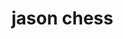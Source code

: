 # jason chess

<!-- 
    Summary: Chess game where if your name is Jason, you can't lose.

    To do:
    - enter player name modal before game starts
    - piece functionality 
        - pawn
        - rook
        - bishop 
        - knight
        - queen
        - king
    - check 
    - checkmate
    - castling 
    - pawn promotion 
    - jason rule 
    

    ---- GAME PLAY ----

    one function for moving pieces (takes piece, from sq, to sq)
    
    ---PAWN MOVES
    1 or 2 at start
    1 after
    1 diagnol capture
    en passant

    ----ROOK MOVES

    TURN
    -- beginning of turn: 
    == check for check or checkmate
    == check for en passant
    == check for castling
    == promote pawn

    MOVE
    == click piece reveals possible moves 
    == click legal square moves piece and ends turn 


 -->